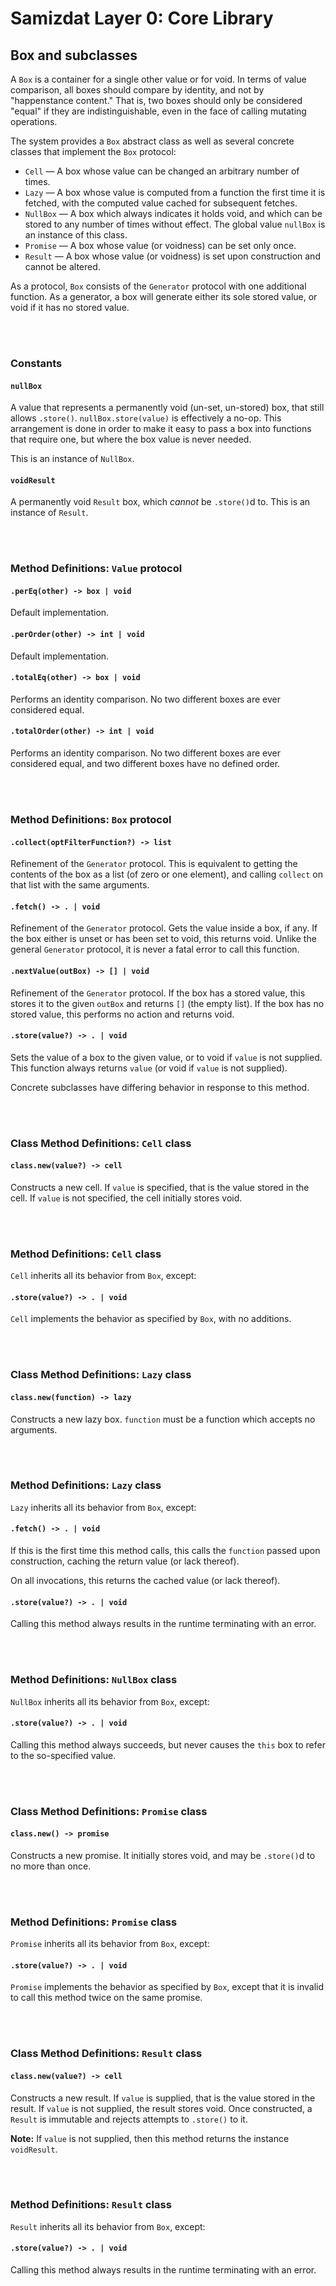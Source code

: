 Samizdat Layer 0: Core Library
==============================

Box and subclasses
------------------

A `Box` is a container for a single other value or for void.
In terms of value comparison, all boxes should compare by identity,
and not by "happenstance content." That is, two boxes should only be
considered "equal" if they are indistinguishable, even in the face of
calling mutating operations.

The system provides a `Box` abstract class as well as several concrete
classes that implement the `Box` protocol:

* `Cell` &mdash; A box whose value can be changed an arbitrary number
  of times.
* `Lazy` &mdash; A box whose value is computed from a function the first time
  it is fetched, with the computed value cached for subsequent fetches.
* `NullBox` &mdash; A box which always indicates it holds void, and which can
  be stored to any number of times without effect. The global value `nullBox`
  is an instance of this class.
* `Promise` &mdash; A box whose value (or voidness) can be set only once.
* `Result` &mdash; A box whose value (or voidness) is set upon construction
  and cannot be altered.

As a protocol, `Box` consists of the `Generator` protocol with one additional
function. As a generator, a box will generate either its sole stored value,
or void if it has no stored value.


<br><br>
### Constants

#### `nullBox`

A value that represents a permanently void (un-set, un-stored) box, that
still allows `.store()`. `nullBox.store(value)` is effectively a no-op. This
arrangement is done in order to make it easy to pass a box into functions that
require one, but where the box value is never needed.

This is an instance of `NullBox`.

#### `voidResult`

A permanently void `Result` box, which *cannot* be `.store()`d to. This
is an instance of `Result`.


<br><br>
### Method Definitions: `Value` protocol

#### `.perEq(other) -> box | void`

Default implementation.

#### `.perOrder(other) -> int | void`

Default implementation.

#### `.totalEq(other) -> box | void`

Performs an identity comparison. No two different boxes are ever considered
equal.

#### `.totalOrder(other) -> int | void`

Performs an identity comparison. No two different boxes are ever considered
equal, and two different boxes have no defined order.


<br><br>
### Method Definitions: `Box` protocol

#### `.collect(optFilterFunction?) -> list`

Refinement of the `Generator` protocol. This is equivalent to getting the
contents of the box as a list (of zero or one element), and calling
`collect` on that list with the same arguments.

#### `.fetch() -> . | void`

Refinement of the `Generator` protocol. Gets the value inside a box, if any.
If the box either is unset or has been set to void, this returns void.
Unlike the general `Generator` protocol, it is never a fatal error to call
this function.

#### `.nextValue(outBox) -> [] | void`

Refinement of the `Generator` protocol. If the box has a stored value, this
stores it to the given `outBox` and returns `[]` (the empty list). If the
box has no stored value, this performs no action and returns void.

#### `.store(value?) -> . | void`

Sets the value of a box to the given value, or to void if `value` is
not supplied. This function always returns `value` (or void if `value` is
not supplied).

Concrete subclasses have differing behavior in response to this method.


<br><br>
### Class Method Definitions: `Cell` class

#### `class.new(value?) -> cell`

Constructs a new cell. If `value` is specified, that is the value stored
in the cell. If `value` is not specified, the cell initially stores void.


<br><br>
### Method Definitions: `Cell` class

`Cell` inherits all its behavior from `Box`, except:

#### `.store(value?) -> . | void`

`Cell` implements the behavior as specified by `Box`, with no additions.


<br><br>
### Class Method Definitions: `Lazy` class

#### `class.new(function) -> lazy`

Constructs a new lazy box. `function` must be a function which accepts
no arguments.


<br><br>
### Method Definitions: `Lazy` class

`Lazy` inherits all its behavior from `Box`, except:

#### `.fetch() -> . | void`

If this is the first time this method calls, this calls the `function`
passed upon construction, caching the return value (or lack thereof).

On all invocations, this returns the cached value (or lack thereof).

#### `.store(value?) -> . | void`

Calling this method always results in the runtime terminating with an error.


<br><br>
### Method Definitions: `NullBox` class

`NullBox` inherits all its behavior from `Box`, except:

#### `.store(value?) -> . | void`

Calling this method always succeeds, but never causes the `this` box to
refer to the so-specified value.


<br><br>
### Class Method Definitions: `Promise` class

#### `class.new() -> promise`

Constructs a new promise. It initially stores void, and may be `.store()`d
to no more than once.


<br><br>
### Method Definitions: `Promise` class

`Promise` inherits all its behavior from `Box`, except:

#### `.store(value?) -> . | void`

`Promise` implements the behavior as specified by `Box`, except that
it is invalid to call this method twice on the same promise.


<br><br>
### Class Method Definitions: `Result` class

#### `class.new(value?) -> cell`

Constructs a new result. If `value` is supplied, that is the value stored
in the result. If `value` is not supplied, the result stores void. Once
constructed, a `Result` is immutable and rejects attempts to `.store()` to it.

**Note:** If `value` is not supplied, then this method returns the instance
`voidResult`.


<br><br>
### Method Definitions: `Result` class

`Result` inherits all its behavior from `Box`, except:

#### `.store(value?) -> . | void`

Calling this method always results in the runtime terminating with an error.
